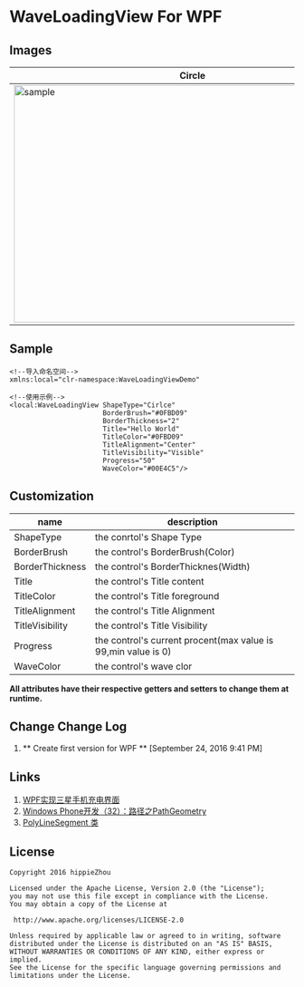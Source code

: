 # WaveLoadingView For WPF


## Images
| Circle | Square |
|--------|--------|
|<img src="https://github.com/hippieZhou/ZQ.WaveLoadingView/blob/master/WPF/Screenshots/Cirlce.gif" alt="sample" title="sample" width="631" height="419"/> | <img src="https://github.com/hippieZhou/ZQ.WaveLoadingView/blob/master/WPF/Screenshots/Square.gif" alt="sample" title="sample" width="631" height="419"/> |




## Sample
```XAML
<!--导入命名空间-->
xmlns:local="clr-namespace:WaveLoadingViewDemo"

<!--使用示例-->
<local:WaveLoadingView ShapeType="Cirlce"
                       BorderBrush="#0FBD09"
					   BorderThickness="2"
					   Title="Hello World"
					   TitleColor="#0FBD09"
					   TitleAlignment="Center"
					   TitleVisibility="Visible"
					   Progress="50"
					   WaveColor="#00E4C5"/>

```


## Customization
| name | description       |
|--------|-----------------|
| ShapeType       | the conrtol's Shape Type              |
| BorderBrush     | the control's BorderBrush(Color)      |
| BorderThickness | the control's BorderThicknes(Width)   |
| Title           | the control's Title content           |
| TitleColor      | the control's Title foreground        |
| TitleAlignment  | the control's Title Alignment         |
| TitleVisibility | the control's Title Visibility        |
| Progress        | the control's current procent(max value is 99,min value is 0) |
| WaveColor       | the control's wave clor      |

**All attributes have their respective getters and setters to change them at runtime.**


## Change Change Log
1. ** Create first version for WPF ** [September 24, 2016 9:41 PM]


## Links
1. [WPF实现三星手机充电界面 ](http://www.cnblogs.com/tsliwei/p/5770546.html)
2. [ Windows Phone开发（32）：路径之PathGeometry ](http://blog.csdn.net/tcjiaan/article/details/7469512)
3. [PolyLineSegment 类](https://msdn.microsoft.com/zh-cn/library/system.windows.media.polylinesegment.aspx)


## License

    Copyright 2016 hippieZhou

	Licensed under the Apache License, Version 2.0 (the "License");
	you may not use this file except in compliance with the License.
	You may obtain a copy of the License at

     http://www.apache.org/licenses/LICENSE-2.0

	Unless required by applicable law or agreed to in writing, software
	distributed under the License is distributed on an "AS IS" BASIS,
	WITHOUT WARRANTIES OR CONDITIONS OF ANY KIND, either express or implied.
	See the License for the specific language governing permissions and
	limitations under the License.

